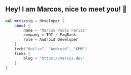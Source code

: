 ## Hey! I am Marcos, nice to meet you! 👋 
```kotlin
val mrcsxsiq = developer {
    about {
        name = "Marcos Paulo Farias"
        company = TQI / PagBank
        role = Android Developer
    }
    tech("Kotlin", "Android", "KMM")
    links {
        blog = "https://marcos.dev"
    }
}
```
